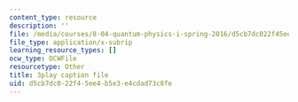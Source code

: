 ```yaml
---
content_type: resource
description: ''
file: /media/courses/8-04-quantum-physics-i-spring-2016/d5cb7dc022f45ee4b5e3e4cdad73c8fe_WR88_Vzfcx4.vtt
file_type: application/x-subrip
learning_resource_types: []
ocw_type: OCWFile
resourcetype: Other
title: 3play caption file
uid: d5cb7dc0-22f4-5ee4-b5e3-e4cdad73c8fe
---
```

